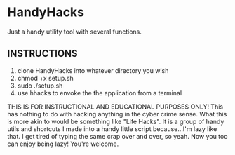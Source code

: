 # HandyHacks
Just a handy utility tool with several functions.

INSTRUCTIONS
-------------------------------------------------
1. clone HandyHacks into whatever directory you wish
2. chmod +x setup.sh
3. sudo ./setup.sh
4. use hhacks to envoke the the application from a terminal

THIS IS FOR INSTRUCTIONAL AND EDUCATIONAL PURPOSES ONLY! This
has nothing to do with hacking anything in the cyber crime sense.
What this is more akin to would be something like "Life Hacks".
It is a group of handy utils and shortcuts I made into a handy
little script because...I'm lazy like that. I get tired of
typing the same crap over and over, so yeah. Now you too can
enjoy being lazy! You're welcome.

